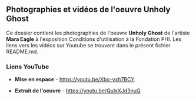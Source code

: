## Photographies et vidéos de l'oeuvre Unholy Ghost ##

Ce dossier contient les photographies de l'oeuvre **Unholy Ghost** de l'artiste **Mara Eagle** à l'exposition Conditions d'utilisation à la Fondation PHI. Les liens vers les vidéos sur Youtube se trouvent dans le présent fichier README.md.


### Liens YouTube ###

* **Mise en espace** - https://youtu.be/Xbo-yxh7BCY

* **Extrait de l'oeuvre** - https://youtu.be/QulxXJd3nuQ


